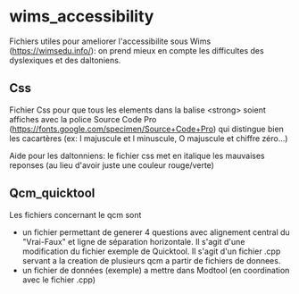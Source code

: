 # wims_accessibility
Fichiers utiles pour ameliorer l'accessibilite sous Wims (https://wimsedu.info/): on prend mieux en compte les difficultes des dyslexiques et des daltoniens.

## Css
Fichier Css pour que tous les elements dans la balise &lt;strong&gt; soient affiches avec la police Source Code Pro (https://fonts.google.com/specimen/Source+Code+Pro) qui distingue bien les cacartères (ex: I majuscule et l minuscule, O majuscule et chiffre zéro...)

Aide pour les daltonniens: le fichier css met en italique les mauvaises reponses (au lieu d'avoir juste une couleur rouge/verte)

## Qcm_quicktool
Les fichiers concernant le qcm sont
- un fichier permettant de generer 4 questions avec alignement central du "Vrai-Faux" et ligne de séparation horizontale. Il s'agit d'une modification du fichier exemple de Quicktool. Il s'agit d'un fichier .cpp servant a la creation de plusieurs qcm a partir de fichiers de donnees.
- un fichier de données (exemple) a mettre dans Modtool (en coordination avec le fichier .cpp)



  

  
